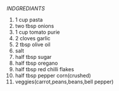 *INDGREDIANTS*
1. 1 cup pasta 
2. two tbsp onions
3. 1 cup tomato purie 
4. 2 cloves garlic
5. 2 tbsp olive oil
6. salt
7. half tbsp sugar
8. half tbsp oregano
9. half tbsp red chilli flakes 
10. half tbsp pepper corn(crushed)
11. veggies(carrot,peans,beans,bell pepper)

